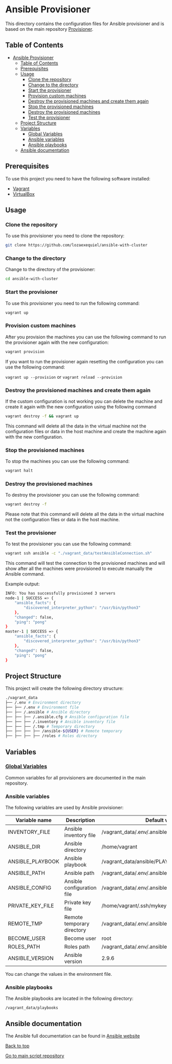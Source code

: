 # Ansible Provisioner

This directory contains the configuration files for Ansible provisioner and is based on the main repository [Provisioner](https://github.com/lozaexequiel/provisioner).

## Table of Contents

- [Ansible Provisioner](#ansible-provisioner)
	- [Table of Contents](#table-of-contents)
	- [Prerequisites](#prerequisites)
	- [Usage](#usage)
		- [Clone the repository](#clone-the-repository)
		- [Change to the directory](#change-to-the-directory)
		- [Start the provisioner](#start-the-provisioner)
		- [Provision custom machines](#provision-custom-machines)
		- [Destroy the provisioned machines and create them again](#destroy-the-provisioned-machines-and-create-them-again)
		- [Stop the provisioned machines](#stop-the-provisioned-machines)
		- [Destroy the provisioned machines](#destroy-the-provisioned-machines)
		- [Test the provisioner](#test-the-provisioner)
	- [Project Structure](#project-structure)
	- [Variables](#variables)
		- [Global Variables](#global-variables)
		- [Ansible variables](#ansible-variables)
		- [Ansible playbooks](#ansible-playbooks)
	- [Ansible documentation](#ansible-documentation)

## Prerequisites

To use this project you need to have the following software installed:

- [Vagrant](https://www.vagrantup.com/)
- [VirtualBox](https://www.virtualbox.org/)

## Usage

### Clone the repository

To use this provisioner you need to clone the repository:

~~~bash
git clone https://github.com/lozaexequiel/ansible-with-cluster
~~~

### Change to the directory

Change to the directory of the provisioner:

~~~bash
cd ansible-with-cluster
~~~

### Start the provisioner

To use this provisioner you need to run the following command:

~~~bash
vagrant up
~~~

### Provision custom machines

After you provision the machines you can use the following command to run the provisioner again with the new configuration:

~~~bash
vagrant provision
~~~

If you want to run the provisioner again resetting the configuration you can use the following command:

```vagrant up --provision``` or ```vagrant reload --provision```

### Destroy the provisioned machines and create them again

If the custom configuration is not working you can delete the machine and create it again with the new configuration using the following command

~~~bash
vagrant destroy -f && vagrant up
~~~

This command will delete all the data in the virtual machine not the configuration files or data in the host machine and create the machine again with the new configuration.

### Stop the provisioned machines

To stop the machines you can use the following command:

~~~bash
vagrant halt
~~~

### Destroy the provisioned machines

To destroy the provisioner you can use the following command:

~~~bash
vagrant destroy -f
~~~

Please note that this command will delete all the data in the virtual machine not the configuration files or data in the host machine.

### Test the provisioner

To test the provisioner you can use the following command:

~~~bash
vagrant ssh ansible -c "./vagrant_data/testAnsibleConnection.sh"
~~~

This command will test the connection to the provisioned machines and will show after all the machines were provisioned to execute manually the Ansible command.

Example output:

~~~bash
INFO: You has successfully provisioned 3 servers
node-1 | SUCCESS => {
    "ansible_facts": {
        "discovered_interpreter_python": "/usr/bin/python3"
    },
    "changed": false,
    "ping": "pong"
}
master-1 | SUCCESS => {
    "ansible_facts": {
        "discovered_interpreter_python": "/usr/bin/python3"
    },
    "changed": false,
    "ping": "pong"
}

~~~

## Project Structure

This project will create the following directory structure:

~~~bash
./vagrant_data
├── /.env # Environment directory
├── ├── /.env # Environment file
├── ├── /.ansible # Ansible directory
├── ├── ├── /.ansible.cfg # Ansible configuration file
├── ├── ├── /.inventory # Ansible inventory file
├── ├── ├── /.tmp # Temporary directory
├── ├── ├── ├── /ansible-${USER} # Remote temporary
├── ├── ├── ├── /roles # Roles directory
~~~

## Variables

### [Global Variables](https://github.com/lozaexequiel/provisioner/blob/main/README.md#global-variables)

Common variables for all provisioners are documented in the main repository.

### Ansible variables

The following variables are used by Ansible provisioner:

| Variable name | Description | Default value |
| --- | --- | --- |
| INVENTORY_FILE | Ansible inventory file | /vagrant_data/.env/.ansible/.inventory |
| ANSIBLE_DIR | Ansible directory | /home/vagrant |
| ANSIBLE_PLAYBOOK | Ansible playbook | /vagrant_data/ansible/PLAYBOOK/playbook.yml |
| ANSIBLE_PATH | Ansible path | /vagrant_data/.env/.ansible |
| ANSIBLE_CONFIG | Ansible configuration file | /vagrant_data/.env/.ansible/.ansible.cfg |
| PRIVATE_KEY_FILE | Private key file | /home/vagrant/.ssh/mykey |
| REMOTE_TMP | Remote temporary directory | /vagrant_data/.env/.ansible/.tmp/ansible-${USER} |
| BECOME_USER | Become user | root |
| ROLES_PATH | Roles path | /vagrant_data/.env/.ansible/.tmp/roles |
| ANSIBLE_VERSION | Ansible version | 2.9.6 |

You can change the values in the environment file.

### Ansible playbooks

The Ansible playbooks are located in the following directory:

```/vagrant_data/playbooks```

## Ansible documentation

The Ansible full documentation can be found in [Ansible website](https://docs.ansible.com/ansible/latest/index.html)

[Back to top](#ansible-provisioner)

[Go to main script repository](https://github.com/lozaexequiel/provisioner/tree/main/Ansible)
